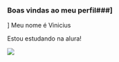 ### Boas vindas ao meu perfil###]
]
Meu nome é Vinicius

Estou estudando na alura!

![](https://tenor.com/pt-BR/view/recoba-buffon-parma-gif-22089418)
